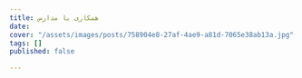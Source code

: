 ```yaml
---
title: همکاری با مدارس
date: 
cover: "/assets/images/posts/758904e8-27af-4ae9-a81d-7065e38ab13a.jpg"
tags: []
published: false

---
```

